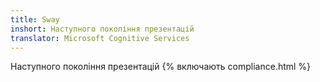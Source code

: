 ```yaml
---
title: Sway
inshort: Наступного покоління презентацій
translator: Microsoft Cognitive Services
---
```


Наступного покоління презентацій
{% включають compliance.html %}

